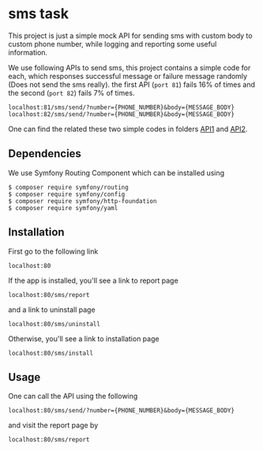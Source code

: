 # sms task
This project is just a simple mock API for sending sms with custom body to custom phone number, while logging and reporting some useful information.

We use following APIs to send sms, this project contains a simple code for each, which responses successful message or failure message randomly (Does not send the sms really). the first API (`port 81`) fails 16% of times and the second (`port 82`) fails 7% of times.

```
localhost:81/sms/send/?number={PHONE_NUMBER}&body={MESSAGE_BODY}
localhost:82/sms/send/?number={PHONE_NUMBER}&body={MESSAGE_BODY}
```

One can find the related these two simple codes in folders [API1](APIs/1/) and [API2](APIs/2/). 

## Dependencies
We use Symfony Routing Component which can be installed using

```
$ composer require symfony/routing
$ composer require symfony/config
$ composer require symfony/http-foundation
$ composer require symfony/yaml
```

## Installation
First go to the following link

```
localhost:80
```

If the app is installed, you'll see a link to report page

```
localhost:80/sms/report
```

and a link to uninstall page

```
localhost:80/sms/uninstall
```

Otherwise, you'll see a link to installation page

```
localhost:80/sms/install
```

## Usage
One can call the API using the following

```
localhost:80/sms/send/?number={PHONE_NUMBER}&body={MESSAGE_BODY}
```

and visit the report page by

```
localhost:80/sms/report
```